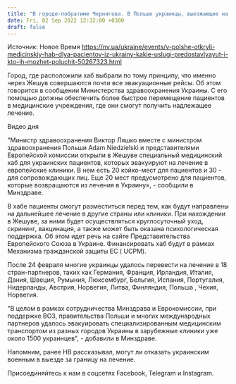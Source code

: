 ```yaml
---
title: "В городе-побратиме Чернигова. В Польше украинцы, выезжающие на лечение в Европу, получат бесплатный уход и психологическую помощь"
date: Fri, 02 Sep 2022 12:32:00 +0300
draft: false
---
```

Источник: Новое Время https://nv.ua/ukraine/events/v-polshe-otkryli-medicinskiy-hab-dlya-pacientov-iz-ukrainy-kakie-uslugi-predostavlyayut-i-kto-ih-mozhet-poluchit-50267323.html


Город, где расположили хаб выбрали по тому принципу, что именно через Жешув совершаются почти все эвакуационные рейсы. Об этом говорится в сообщении Министерства здравоохранения Украины. С его помощью должны обеспечить более быстрое перемещение пациентов в медицинские учреждения, где они смогут получить надлежащее лечение.

 Видео дня   

"Министр здравоохранения Виктор Ляшко вместе с министром здравоохранения Польши Adam Niedzielski и представителями Европейской комиссии открыли в Жешуве специальный медицинский хаб для украинских пациентов, которых эвакуируют на лечение в европейские клиники. В нем есть 20 койко-мест для пациентов и 30 - для сопровождающих лиц. Еще 20 мест предусмотрено для пациентов, которые возвращаются из лечения в Украину», - сообщили в Минздраве.

В хабе пациенты смогут разместиться перед тем, как будут направлены на дальнейшее лечение в другие страны или клиники. При нахождении в Жешуве, за ними будет осуществляться круглосуточный уход, скрининг, вакцинация, а также может быть оказана психологическая поддержка. Об этом идет речь на сайте Представительства Европейского Союза в Украине. Финансировать хаб будут в рамках Механизма гражданской защиты ЕС ( UCPM).

После 24 февраля многие украинцы удалось перевести на лечение в 18 стран-партнеров, таких как Германия, Франция, Ирландия, Италия, Дания, Швеция, Румыния, Люксембург, Бельгия, Испания, Португалия, Нидерланды, Австрия, Норвегия, Литва, Финляндия, Польша , Чехия, Норвегия.

"В целом в рамках сотрудничества Минздрава и Еврокомиссии, при поддержке ВОЗ, правительства Польши и многих международных партнеров удалось эвакуировать специализированным медицинским транспортом из разных городов Украины в зарубежные клиники уже около 1500 украинцев", - добавили в Минздраве.

Напомним, ранее НВ рассказывал, могут ли отказать украинским военным в выезде за границу на лечение.

Присоединяйтесь к нам в соцсетях Facebook, Telegram и Instagram.
